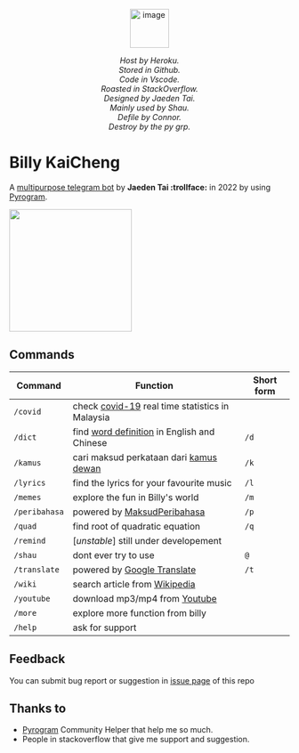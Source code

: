 <p align="center">
  <img width="70" alt="image" src="https://user-images.githubusercontent.com/63090071/147376055-81efdfcf-3ae0-4901-bb11-8610028e7dcd.png"> 
</p>

<p align="center">
  <i>
  Host by Heroku. <br>
  Stored in Github.  <br>
  Code in Vscode. <br>
  Roasted in StackOverflow. <br>
  Designed by Jaeden Tai. <br>
  Mainly used by Shau. <br>
  Defile by Connor. <br>
  Destroy by the py grp. <br>
  </i>
</p>




# Billy KaiCheng
A [multipurpose telegram bot](https://t.me/billykaichengbot) by **Jaeden Tai :trollface:** in 2022 by using [Pyrogram](https://docs.pyrogram.org/).

 <a href="https://t.me/billykaichengbot" target="_blank"><img src="https://user-images.githubusercontent.com/63090071/204215215-5474e1c9-6575-432e-8b33-010690dc2a67.png" width=220px></a>
<br>



## Commands
| Command     | Function                                       | Short form |
|-------------|------------------------------------------------|------------|
| `/covid`      | check [covid-19](https://covidnow.moh.gov.my/) real time statistics in Malaysia           |            |
| `/dict`       | find [word definition](https://www.oxfordlearnersdictionaries.com/) in English and Chinese    | `/d`         |
| `/kamus`      | cari maksud perkataan dari [kamus dewan](https://prpm.dbp.gov.my/cari1?keyword=kamus%20online)         | `/k`         |
| `/lyrics`     | find the lyrics for your favourite music       | `/l`         |
| `/memes`      | explore the fun in Billy's world               | `/m`         |
| `/peribahasa` | powered by [MaksudPeribahasa](https://maksudperibahasa.com/)                     | `/p`         |
| `/quad`       | find root of quadratic equation                | `/q`         |
| `/remind`     | [*unstable*] still under developement         |             |
| `/shau`       | dont ever try to use                           | `@`            |
| `/translate`  | powered by [Google Translate](https://translate.google.com)                    | `/t`         |
| `/wiki`       | search article from [Wikipedia](https://en.wikipedia.org/)                  |            |
| `/youtube`    | download mp3/mp4 from [Youtube](https://www.youtube.com/)                  |            |
| `/more`       | explore more function from billy               |            |
| `/help`       | ask for support                                |            |

## Feedback
You can submit bug report or suggestion in [issue page](https://github.com/lmjaedentai/billy-telegram/issues/new/choose) of this repo

## Thanks to
- [Pyrogram](https://t.me/pyrogramchat) Community Helper that help me so much.
- People in stackoverflow that give me support and suggestion.
